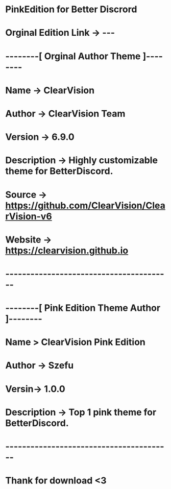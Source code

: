 # PinkEdition for Better Discrord
# Orginal Edition Link -> ---
# --------[ Orginal Author Theme ]--------
# Name -> ClearVision                     
# Author -> ClearVision Team              
# Version -> 6.9.0                        
# Description -> Highly customizable theme for BetterDiscord.
# Source -> https://github.com/ClearVision/ClearVision-v6
# Website -> https://clearvision.github.io
# ----------------------------------------
#
# --------[ Pink Edition Theme Author ]--------
# Name > ClearVision Pink Edition
# Author -> Szefu
# Versin-> 1.0.0
# Description -> Top 1 pink theme for BetterDiscord.
# ----------------------------------------
#
# Thank for download <3

